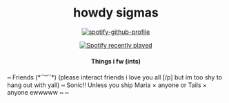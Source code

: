 <div align="center">
<img src="https://komarev.com/ghpvc/?username=piggeonna&style=plastic-square&color=c92644" alt=""/>
    <h1>
    howdy sigmas
  </div>
  <div align="center">

[![spotify-github-profile](https://spotify-github-profile.kittinanx.com/api/view?uid=s12uenf3xuez4eu5dy28pfg15&cover_image=true&theme=novatorem&show_offline=true&background_color=121212&interchange=false&bar_color=53b14f&bar_color_cover=true)](https://spotify-github-profile.kittinanx.com/api/view?uid=s12uenf3xuez4eu5dy28pfg15&redirect=true)
      
[![Spotify recently played](https://spotify-recently-played-readme.vercel.app/api?user=s12uenf3xuez4eu5dy28pfg15&count=3)](https://open.spotify.com/user/s12uenf3xuez4eu5dy28pfg15)

#### Things i fw (ints)
<div align="left">
⑅ Friends (⁠*⁠˘⁠︶⁠˘⁠*⁠) (please interact friends i love you all [/p] but im too shy to hang out with yall)
⑅ Sonic!! Unless you ship Maria × anyone or Tails × anyone ewwwww
⑅ 
⑅ 

<!--
**the-world-needs-wannabes/the-world-needs-wannabes** is a ✨ _special_ ✨ repository because its `README.md` (this file) appears on your GitHub profile.

Here are some ideas to get you started:

- 🔭 I’m currently working on ...
- 🌱 I’m currently learning ...
- 👯 I’m looking to collaborate on ...
- 🤔 I’m looking for help with ...
- 💬 Ask me about ...
- 📫 How to reach me: ...
- 😄 Pronouns: ...
- ⚡ Fun fact: ...
-->
